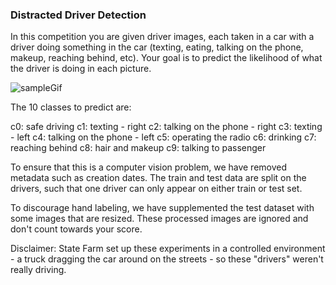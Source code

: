 ### Distracted Driver Detection
In this competition you are given driver images, each taken in a car with a driver doing something in the car (texting, eating, talking on the phone, makeup, reaching behind, etc). Your goal is to predict the likelihood of what the driver is doing in each picture.

![sampleGif](https://storage.googleapis.com/kaggle-competitions/kaggle/5048/media/output_DEb8oT.gif)

The 10 classes to predict are:

c0: safe driving
c1: texting - right
c2: talking on the phone - right
c3: texting - left
c4: talking on the phone - left
c5: operating the radio
c6: drinking
c7: reaching behind
c8: hair and makeup
c9: talking to passenger

To ensure that this is a computer vision problem, we have removed metadata such as creation dates. The train and test data are split on the drivers, such that one driver can only appear on either train or test set. 

To discourage hand labeling, we have supplemented the test dataset with some images that are resized. These processed images are ignored and don't count towards your score.

Disclaimer: State Farm set up these experiments in a controlled environment - a truck dragging the car around on the streets - so these "drivers" weren't really driving. 
